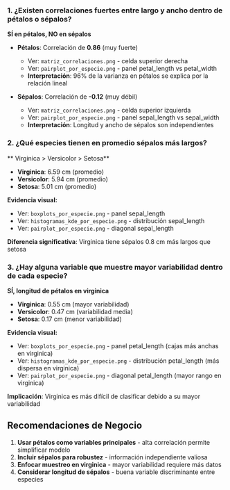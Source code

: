 


### 1. **¿Existen correlaciones fuertes entre largo y ancho dentro de pétalos o sépalos?**

**SÍ en pétalos, NO en sépalos**

- **Pétalos**: Correlación de **0.86** (muy fuerte)
  - Ver: `matriz_correlaciones.png` - celda superior derecha
  - Ver: `pairplot_por_especie.png` - panel petal_length vs petal_width
  - **Interpretación**: 96% de la varianza en pétalos se explica por la relación lineal

- **Sépalos**: Correlación de **-0.12** (muy débil)
  - Ver: `matriz_correlaciones.png` - celda superior izquierda
  - Ver: `pairplot_por_especie.png` - panel sepal_length vs sepal_width
  - **Interpretación**: Longitud y ancho de sépalos son independientes

### 2. **¿Qué especies tienen en promedio sépalos más largos?**

** Virginica > Versicolor > Setosa**

- **Virginica**: 6.59 cm (promedio)
- **Versicolor**: 5.94 cm (promedio)
- **Setosa**: 5.01 cm (promedio)

**Evidencia visual:**
- Ver: `boxplots_por_especie.png` - panel sepal_length
- Ver: `histogramas_kde_por_especie.png` - distribución sepal_length
- Ver: `pairplot_por_especie.png` - diagonal sepal_length

**Diferencia significativa**: Virginica tiene sépalos 0.8 cm más largos que setosa

### 3. **¿Hay alguna variable que muestre mayor variabilidad dentro de cada especie?**

**SÍ, longitud de pétalos en virginica**

- **Virginica**: 0.55 cm (mayor variabilidad)
- **Versicolor**: 0.47 cm (variabilidad media)
- **Setosa**: 0.17 cm (menor variabilidad)

**Evidencia visual:**
- Ver: `boxplots_por_especie.png` - panel petal_length (cajas más anchas en virginica)
- Ver: `histogramas_kde_por_especie.png` - distribución petal_length (más dispersa en virginica)
- Ver: `pairplot_por_especie.png` - diagonal petal_length (mayor rango en virginica)

**Implicación**: Virginica es más difícil de clasificar debido a su mayor variabilidad


##  Recomendaciones de Negocio

1. **Usar pétalos como variables principales** - alta correlación permite simplificar modelo
2. **Incluir sépalos para robustez** - información independiente valiosa
3. **Enfocar muestreo en virginica** - mayor variabilidad requiere más datos
4. **Considerar longitud de sépalos** - buena variable discriminante entre especies
